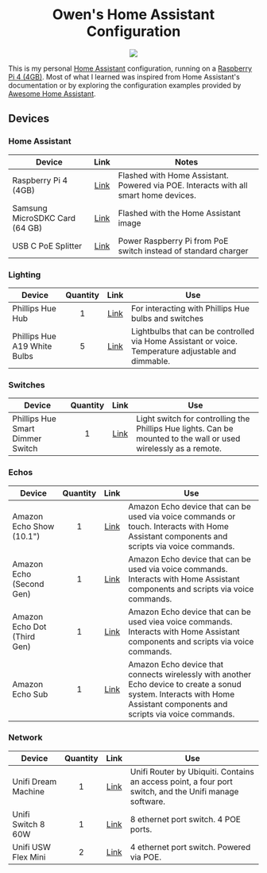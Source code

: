 <div align="center">
<h1>Owen's Home Assistant Configuration</h1>
<a href="https://github.com/Owen-Krueger/HomeAssistantConfiguration/commits/master"><img src="https://img.shields.io/github/last-commit/Owen-Krueger/HomeAssistantConfiguration.svg"/></a>
</div>

This is my personal [Home Assistant](https://www.home-assistant.io/) configuration, running on a [Raspberry Pi 4 (4GB)](https://www.digikey.com/product-detail/en/raspberry-pi/RASPBERRY-PI-4B-4GB/1690-RASPBERRYPI4B-4GB-ND/10258781). Most of what I learned was inspired from Home Assistant's documentation or by exploring the configuration examples provided by [Awesome Home Assistant](https://www.awesome-ha.com/).

## Devices

### Home Assistant
| Device | Link | Notes |
| ---  | :---: | --- |
| Raspberry Pi 4 (4GB) | [Link](https://www.digikey.com/product-detail/en/raspberry-pi/RASPBERRY-PI-4B-4GB/1690-RASPBERRYPI4B-4GB-ND/10258781) | Flashed with Home Assistant. Powered via POE. Interacts with all smart home devices. |
| Samsung MicroSDKC Card (64 GB) | [Link](https://www.amazon.com/gp/product/B06XX29S9Q/ref=ppx_yo_dt_b_asin_title_o04_s00?ie=UTF8&psc=1) | Flashed with the Home Assistant image |
| USB C PoE Splitter | [Link](https://www.amazon.com/gp/product/B07TJ3ZNJ4/ref=ppx_yo_dt_b_asin_title_o09_s01?ie=UTF8&psc=1) | Power Raspberry Pi from PoE switch instead of standard charger |

### Lighting
| Device | Quantity | Link | Use |
| --- | :---: | :---: | --- |
| Phillips Hue Hub | 1 | [Link](https://www.amazon.com/Philips-Hue-Stand-Alone-Bridge/dp/B016H0QZ7I/ref=sr_1_1?dchild=1&keywords=hue+hub&qid=1592357638&sr=8-1) | For interacting with Phillips Hue bulbs and switches |
| Phillips Hue A19 White Bulbs | 5 | [Link](https://www.amazon.com/Philips-Hue-Bluetooth-compatible-Assistant/dp/B07QV9XLTK/ref=sxin_7?ascsubtag=amzn1.osa.a8a468f6-73d4-49f2-97f5-6710e012ad6e.ATVPDKIKX0DER.en_US&creativeASIN=B07R2MQ2PY&cv_ct_cx=hue%2Bbulb&cv_ct_id=amzn1.osa.a8a468f6-73d4-49f2-97f5-6710e012ad6e.ATVPDKIKX0DER.en_US&cv_ct_pg=search&cv_ct_wn=osp-single-source&dchild=1&keywords=hue%2Bbulb&linkCode=oas&pd_rd_i=B07R2MQ2PY&pd_rd_r=1f8e07d5-b067-4ca5-8b38-4592a52e7664&pd_rd_w=sPn1q&pd_rd_wg=IUkzj&pf_rd_p=cfb8425e-590e-436e-8f8b-e7ed672784e6&pf_rd_r=G1PPVJY4P6885M9ERC6B&qid=1592357723&sr=1-1-72d6bf18-a4db-4490-a794-9cd9552ac58d&tag=bgr0a0-20&th=1) | Lightbulbs that can be controlled via Home Assistant or voice. Temperature adjustable and dimmable. |

### Switches
| Device | Quantity | Link | Use |
| --- | :---: | :---: | --- |
| Phillips Hue Smart Dimmer Switch | 1 | [Link](https://www.amazon.com/Philips-Dimmer-Switch-Installation-Free-Exclusively/dp/B076MGKTGS/ref=sr_1_4?dchild=1&keywords=hue+switch&qid=1592357808&s=hi&sr=1-4) | Light switch for controlling the Phillips Hue lights. Can be mounted to the wall or used wirelessly as a remote. |

### Echos
| Device | Quantity | Link | Use |
| --- | :---: | :---: | --- |
| Amazon Echo Show (10.1") | 1 | [Link](https://www.amazon.com/All-new-Echo-Show-2nd-Gen/dp/B077SXWSRP/ref=sr_1_3?dchild=1&keywords=echo+show&qid=1592357887&sr=8-3) | Amazon Echo device that can be used via voice commands or touch. Interacts with Home Assistant components and scripts via voice commands. |
| Amazon Echo (Second Gen) | 1 | [Link](https://www.amazon.com/all-new-amazon-echo-speaker-with-wifi-alexa-dark-charcoal/dp/B06XCM9LJ4/ref=sr_1_3?dchild=1&keywords=2nd+gen+echo&qid=1592357936&sr=8-3) | Amazon Echo device that can be used via voice commands. Interacts with Home Assistant components and scripts via voice commands. |
| Amazon Echo Dot (Third Gen) | 1 | [Link](https://www.amazon.com/dp/B07FZ8S74R?ref=MarsFS_AUCC_ct) | Amazon Echo device that can be used viea voice commands. Interacts with Home Assistant components and scripts via voice commands. |
| Amazon Echo Sub | 1 | [Link](https://www.amazon.com/gp/product/B0798KPH5X/ref=ppx_yo_dt_b_search_asin_title?ie=UTF8&psc=1) | Amazon Echo device that connects wirelessly with another Echo device to create a sonud system. Interacts with Home Assistant components and scripts via voice commands. |

### Network
| Device | Quantity | Link | Use |
| --- | :---: | :---: | --- |
| Unifi Dream Machine | 1 | [Link](https://store.ui.com/collections/unifi-network-routing-switching/products/unifi-dream-machine) | Unifi Router by Ubiquiti. Contains an access point, a four port switch, and the Unifi manage software. |
| Unifi Switch 8 60W | 1 | [Link](https://store.ui.com/collections/unifi-network-routing-switching/products/unifi-switch-8-60w) | 8 ethernet port switch. 4 POE ports. |
| Unifi USW Flex Mini | 2 | [Link](https://store.ui.com/collections/unifi-network-routing-switching/products/usw-flex-mini) | 4 ethernet port switch. Powered via POE. |